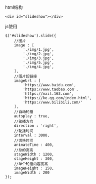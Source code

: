 html结构

    <div id="slideshow"></div>

js使用

    $('#slideshow').slide({
        //图片
        image : [       
            './img/1.jpg',
            './img/2.jpg',
            './img/3.jpg',
            './img/5.jpg',
            './img/4.jpg',
        ],
        //图片超链接
        imageUrl : [
            'https://www.baidu.com',
            'https://www.taobao.com',
            'https://mail.163.com',
            'https://ke.qq.com/index.html',
            'https://www.bilibili.com/'
        ],
        //自动轮播
        autoplay : true,
        //轮播方向
        direction : 'right',
        //轮播时间
        interval : 3000,
        //切换时间
        animateTime : 400,
        //总的宽高
        stageWidth : 1200,
        stageHeight : 300,
        //单个轮播内容宽高
        imageHeight : 150,
        imageWidth : 200
    });
